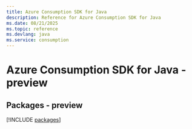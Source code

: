 ```yaml
---
title: Azure Consumption SDK for Java
description: Reference for Azure Consumption SDK for Java
ms.date: 08/21/2025
ms.topic: reference
ms.devlang: java
ms.service: consumption
---
```

# Azure Consumption SDK for Java - preview
## Packages - preview
[!INCLUDE [packages](consumption-index.md)]